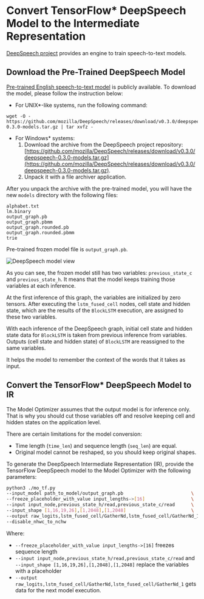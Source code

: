 # Convert TensorFlow* DeepSpeech Model to the Intermediate Representation 

[DeepSpeech project](https://github.com/mozilla/DeepSpeech) provides an engine to train speech-to-text models.

## Download the Pre-Trained DeepSpeech Model

[Pre-trained English speech-to-text model](https://github.com/mozilla/DeepSpeech#getting-the-pre-trained-model)
is publicly available. To download the model, please follow the instruction below:

* For UNIX*-like systems, run the following command:
```
wget -O - https://github.com/mozilla/DeepSpeech/releases/download/v0.3.0/deepspeech-0.3.0-models.tar.gz | tar xvfz -
```
* For Windows* systems:
  1. Download the archive from the DeepSpeech project repository: [https://github.com/mozilla/DeepSpeech/releases/download/v0.3.0/deepspeech-0.3.0-models.tar.gz](https://github.com/mozilla/DeepSpeech/releases/download/v0.3.0/deepspeech-0.3.0-models.tar.gz).
  2. Unpack it with a file archiver application.

After you unpack the archive with the pre-trained model, you will have the new `models` directory with the
following files:
```
alphabet.txt  
lm.binary
output_graph.pb  
output_graph.pbmm  
output_graph.rounded.pb  
output_graph.rounded.pbmm  
trie
```

Pre-trained frozen model file is `output_graph.pb`.

![DeepSpeech model view](../../../img/DeepSpeech.png)

As you can see, the frozen model still has two variables: `previous_state_c` and
`previous_state_h`. It means that the model keeps training those variables at each inference.

At the first inference of this graph, the variables are initialized by zero tensors. After executing the
`lstm_fused_cell` nodes, cell state and hidden state, which are the results of the `BlockLSTM` execution,
are assigned to these two variables.

With each inference of the DeepSpeech graph, initial cell state and hidden state data for `BlockLSTM` is taken
from previous inference from variables. Outputs (cell state and hidden state) of `BlockLSTM` are reassigned
to the same variables.

It helps the model to remember the context of the words that it takes as input.

## Convert the TensorFlow* DeepSpeech Model to IR

The Model Optimizer assumes that the output model is for inference only. That is why you should cut those variables off and
resolve keeping cell and hidden states on the application level.

There are certain limitations for the model conversion:
- Time length (`time_len`) and sequence length (`seq_len`) are equal.
- Original model cannot be reshaped, so you should keep original shapes.

To generate the DeepSpeech Intermediate Representation (IR), provide the TensorFlow DeepSpeech model to the Model Optimizer with the following parameters:
```sh
python3 ./mo_tf.py
--input_model path_to_model/output_graph.pb                         \
--freeze_placeholder_with_value input_lengths->[16]                 \
--input input_node,previous_state_h/read,previous_state_c/read      \
--input_shape [1,16,19,26],[1,2048],[1,2048]                        \
--output raw_logits,lstm_fused_cell/GatherNd,lstm_fused_cell/GatherNd_1 \
--disable_nhwc_to_nchw
```

Where:
* `--freeze_placeholder_with_value input_lengths->[16]` freezes sequence length
* `--input input_node,previous_state_h/read,previous_state_c/read` and
`--input_shape [1,16,19,26],[1,2048],[1,2048]` replace the variables with a placeholder
* `--output raw_logits,lstm_fused_cell/GatherNd,lstm_fused_cell/GatherNd_1` gets data for the next model
execution.
